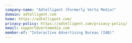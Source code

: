 ```yaml
---
company-name: "Adtelligent (Formerly Verta Media)"
domain: adtelligent.com
home: https://adtelligent.com/
privacy-policy: https://adtelligent.com/privacy-policy/
email: support@vertamedia.com
member-of: "Interactive Advertising Bureau (IAB)"
---
```




